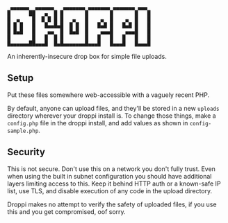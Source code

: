```
 ▄▄▄▄▄▄  ▄▄▄▄▄▄   ▄▄▄▄▄▄▄ ▄▄▄▄▄▄▄ ▄▄▄▄▄▄▄ ▄▄▄
█      ██   ▄  █ █       █       █       █   █
█  ▄    █  █ █ █ █   ▄   █    ▄  █    ▄  █   █
█ █ █   █   █▄▄█▄█  █ █  █   █▄█ █   █▄█ █   █
█ █▄█   █    ▄▄  █  █▄█  █    ▄▄▄█    ▄▄▄█   █
█       █   █  █ █       █   █   █   █   █   █
█▄▄▄▄▄▄██▄▄▄█  █▄█▄▄▄▄▄▄▄█▄▄▄█   █▄▄▄█   █▄▄▄█
```

An inherently-insecure drop box for simple file uploads.

## Setup

Put these files somewhere web-accessible with a vaguely recent PHP.

By default, anyone can upload files, and they'll be stored in a new `uploads` directory wherever your droppi install is. To change those things, make a `config.php` file in the droppi install, and add values as shown in `config-sample.php`.

## Security

This is not secure. Don't use this on a network you don't fully trust. Even when using the built in subnet configuration you should have additional layers limiting access to this. Keep it behind HTTP auth or a known-safe IP list, use TLS, and disable execution of any code in the upload directory.

Droppi makes no attempt to verify the safety of uploaded files, if you use this and you get compromised, oof sorry.
